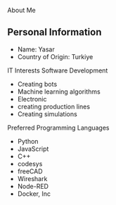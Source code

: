 About Me

## Personal Information
- Name: Yasar
- Country of Origin: Turkiye

 IT Interests
Software Development
- Creating bots
- Machine learning algorithms
- Electronic
- creating production lines
- Creating simulations

 Preferred Programming Languages
- Python
- JavaScript
- C++
- codesys
- freeCAD
- Wireshark
- Node-RED
- Docker, Inc

